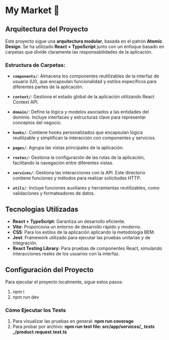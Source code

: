 # My Market 🛒

## Arquitectura del Proyecto

Este proyecto sigue una **arquitectura modular**, basada en el patrón **Atomic Design**. Se ha utilizado **React + TypeScript** junto con un enfoque basado en carpetas que divide claramente las responsabilidades de la aplicación.

### Estructura de Carpetas:

- **`components/`**: Almacena los componentes reutilizables de la interfaz de usuario (UI), que encapsulan funcionalidad y estilos específicos para diferentes partes de la aplicación.

- **`context/`**: Gestiona el estado global de la aplicación utilizando React Context API. 

- **`domain/`**: Define la lógica y modelos asociados a las entidades del dominio. Incluye interfaces y estructuras clave para representar conceptos del negocio.

- **`hooks/`**: Contiene hooks personalizados que encapsulan lógica reutilizable y simplifican la interacción con componentes y servicios.

- **`pages/`**: Agrupa las vistas principales de la aplicación. 

- **`routes/`**: Gestiona la configuración de las rutas de la aplicación, facilitando la navegación entre diferentes vistas.

- **`services/`**: Gestiona las interacciones con la API. Este directorio contiene funciones y métodos para realizar solicitudes HTTP.

- **`utils/`**: Incluye funciones auxiliares y herramientas reutilizables, como validaciones y formateadores de datos.

## Tecnologías Utilizadas

- **React + TypeScript**: Garantiza un desarrollo eficiente.
- **Vite**: Proporciona un entorno de desarrollo rápido y moderno.
- **CSS**: Para los estilos de la aplicación aplicando la metodología BEM.
- **Jest**: Framework utilizado para ejecutar las pruebas unitarias y de integración.
- **React Testing Library**: Para pruebas de componentes React, simulando interacciones reales de los usuarios con la interfaz.
## Configuración del Proyecto

Para ejecutar el proyecto localmente, sigue estos pasos:

1. npm i
2. npm run dev

### Cómo Ejecutar los Tests
1. Para visualizar las pruebas en general: 
   **npm run coverage** 
2. Para probar por archivo:
   **npm run test file: src/app/services/_ _tests_ _/product.request.test.ts**
